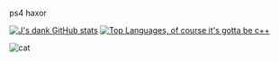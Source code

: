 ps4 haxor

[![J's dank GitHub stats](https://github-readme-stats.vercel.app/api?username=jordywastaken&theme=tokyonight&show_icons=true&count_private=true&show=prs_merged,prs_merged_percentage)](https://github.com/anuraghazra/github-readme-stats) [![Top Languages, of course it's gotta be c++](https://github-readme-stats.vercel.app/api/top-langs/?username=jordywastaken&theme=tokyonight&layout=compact)](https://github.com/anuraghazra/github-readme-stats)

![cat](https://cataas.com/cat)